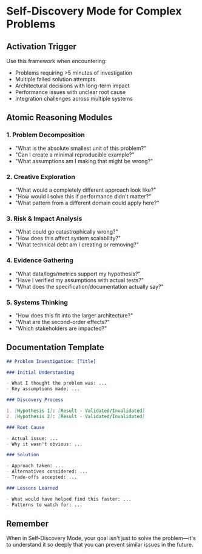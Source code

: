 # Self-Discovery Mode for Complex Problems

## Activation Trigger

Use this framework when encountering:

- Problems requiring >5 minutes of investigation
- Multiple failed solution attempts
- Architectural decisions with long-term impact
- Performance issues with unclear root cause
- Integration challenges across multiple systems

## Atomic Reasoning Modules

### 1. Problem Decomposition

- "What is the absolute smallest unit of this problem?"
- "Can I create a minimal reproducible example?"
- "What assumptions am I making that might be wrong?"

### 2. Creative Exploration

- "What would a completely different approach look like?"
- "How would I solve this if performance didn't matter?"
- "What pattern from a different domain could apply here?"

### 3. Risk & Impact Analysis

- "What could go catastrophically wrong?"
- "How does this affect system scalability?"
- "What technical debt am I creating or removing?"

### 4. Evidence Gathering

- "What data/logs/metrics support my hypothesis?"
- "Have I verified my assumptions with actual tests?"
- "What does the specification/documentation actually say?"

### 5. Systems Thinking

- "How does this fit into the larger architecture?"
- "What are the second-order effects?"
- "Which stakeholders are impacted?"

## Documentation Template

```markdown
## Problem Investigation: [Title]

### Initial Understanding

- What I thought the problem was: ...
- Key assumptions made: ...

### Discovery Process

1. [Hypothesis 1]: [Result - Validated/Invalidated]
2. [Hypothesis 2]: [Result - Validated/Invalidated]

### Root Cause

- Actual issue: ...
- Why it wasn't obvious: ...

### Solution

- Approach taken: ...
- Alternatives considered: ...
- Trade-offs accepted: ...

### Lessons Learned

- What would have helped find this faster: ...
- Patterns to watch for: ...
```

## Remember

When in Self-Discovery Mode, your goal isn't just to solve the problem—it's to understand it so deeply that you can prevent similar issues in the future.
